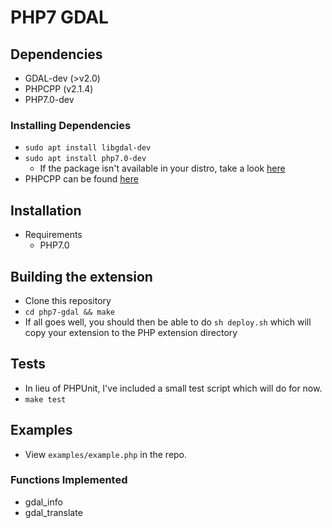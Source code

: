 # PHP7 GDAL

## Dependencies
- GDAL-dev (>v2.0)
- PHPCPP (v2.1.4)
- PHP7.0-dev

### Installing Dependencies
- ```sudo apt install libgdal-dev```
- ```sudo apt install php7.0-dev```
    - If the package isn't available in your distro, take a look [here](https://deb.sury.org/)
- PHPCPP can be found [here](https://github.com/CopernicaMarketingSoftware/PHP-CPP)

## Installation
- Requirements
   - PHP7.0

## Building the extension
-   Clone this repository
-   ```cd php7-gdal && make```
-   If all goes well, you should then be able to do ```sh deploy.sh``` which will copy your extension to the PHP extension directory

## Tests
- In lieu of PHPUnit, I've included a small test script which will do for now.
- ```make test```

## Examples
- View ```examples/example.php``` in the repo.

### Functions Implemented
- gdal_info
- gdal_translate

